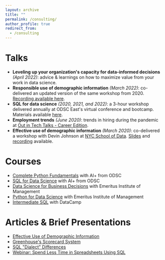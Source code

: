 ```yaml
---
layout: archive
title: ""
permalink: /consulting/
author_profile: true
redirect_from:
  - /consulting
---
```


# Talks

- **Leveling up your organization's capacity for data-informed decisions** _(April 2022)_: advice & learnings on how to maximize value from your work in data science.
- **Responsible use of demographic information** _(March 2022)_: co-delivered an updated version of the same workshop from 2020. [Recording available here](https://youtu.be/1Uc6OKPN4Rw).
- **SQL for data science** _(2020, 2021, and 2022)_: a 3-hour workshop delivered annually at ODSC East's virtual conference and bootcamp. Materials available [here](https://github.com/mona-kay/odsc-sql-for-data-science).
- **Employment trends** _(June 2020)_: trends in hiring during the pandemic at [Out in Tech Talks - Career Edition](https://outintechtalks.splashthat.com/).
- **Effective use of demographic information** _(March 2020)_: co-delivered a workshop with Devin Johnson at [NYC School of Data](https://www.schoolofdata.nyc/). [Slides](/files/demographic_info.pdf) and [recording](https://www.youtube.com/watch?v=0EdsYzzndsw&t) available.


# Courses

- [Complete Python Fundamentals](https://aiplus.odsc.com/courses/complete-python-fundamentals) with AI+ from ODSC
- [SQL for Data Science](https://aiplus.odsc.com/courses/sql-for-data-science)  with AI+ from ODSC
- [Data Science for Business Decisions](https://execed.alliancembs.manchester.ac.uk/data-science?utm_content=University&utm_term=Alliance-Manchester-Business-School&utm_campaign=direct_EmWebsite_University_Alliance-Manchester-Business-School) with Emeritus Institute of Management
- [Python for Data Science](https://emeritus.org/management-certificate-programs/python-for-data-science/) with Emeritus Institute of Management
- [Intermediate SQL](https://www.datacamp.com/courses/intermediate-sql) with DataCamp


# Articles & Brief Presentations

- [Effective Use of Demographic Information](https://medium.com/in-the-weeds/effective-use-of-demographic-information-e2b61a90f38)
- [Greenhouse's Scorecard System](https://medium.com/in-the-weeds/greenhouses-scorecard-rating-system-d66eb16d4306)
- [SQL "Dialect" Differences](https://www.datacamp.com/community/blog/sql-differences)
- [Webinar: Spend Less Time in Spreadsheets Using SQL](https://www.youtube.com/watch?v=ZfWRdQwbd4Q)
